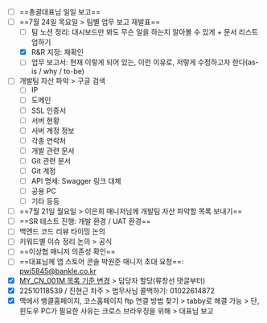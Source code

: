 - [ ] ==총괄대표님 일일 보고==
- [ ] ==7월 24일 목요일 > 팀별 업무 보고 재발표==
	- [ ] 팀 노션 정리: 대시보드만 봐도 무슨 일을 하는지 알아볼 수 있게 + 문서 리스트업하기
	- [x] R&R 지정: 재확인
	- [ ] 업무 보고서: 현재 이렇게 되어 있는, 이런 이유로, 저렇게 수정하고자 한다(as-is / why / to-be)
- [ ] 개발팀 자산 파악 > 구글 검색
	- [ ] IP
	- [ ] 도메인
	- [ ] SSL 인증서
	- [ ] 서버 현황
	- [ ] 서버 계정 정보
	- [ ] 각종 연락처
	- [ ] 개발 관련 문서
	- [ ] Git 관련 문서
	- [ ] Git 계정
	- [ ] API 명세: Swagger 링크 대체
	- [ ] 공용 PC
	- [ ] 기타 등등
- [ ] ==7월 21일 월요일 > 이은희 매니저님께 개발팀 자산 파악할 목록 보내기==
- [ ] ==SR 테스트 진행: 개발 환경 / UAT 환경==
- [ ] 백엔드 코드 리뷰 타이밍 논의
- [ ] 키워드별 이슈 정리 논의 > 공식
- [ ] ==이상협 매니저 의존성 확인==
- [ ] ==대표님께 앱 스토어 콘솔 박원준 매니저 초대 요청==: pwj5845@bankle.co.kr
- [x] [MY_CN_001M 목록 기준 변경](https://www.notion.so/bankle/MY_CN_001M-22d5a9ad1c9a807aa900e48f74371987) > 담당자 할당(류창선 댓글부터)
- [x] 22510118539 / 진현근 차주 > 법무사님 콜백하기: 01022614872
- [x] 맥에서 뱅클홈페이지, 코스홈페이지 ftp 연결 방법 찾기 > tabby로 해결 가능 > 단, 윈도우 PC가 필요한 사유는 크로스 브라우징을 위해 > 대표님 보고
